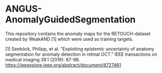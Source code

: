 # ANGUS-AnomalyGuidedSegmentation

This repository contains the anomaly maps for the RETOUCH-dataset created by WeakAND [1] which were used as training targets.

[1] Seeböck, Philipp, et al. "Exploiting epistemic uncertainty of anatomy segmentation for anomaly detection in retinal OCT." IEEE transactions on medical imaging 39.1 (2019): 87-98. https://ieeexplore.ieee.org/abstract/document/8727461

